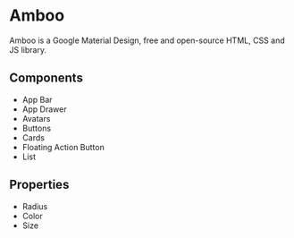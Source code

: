 # Amboo
Amboo is a Google Material Design, free and open-source HTML, CSS and JS library.

## Components
- App Bar
- App Drawer
- Avatars
- Buttons
- Cards
- Floating Action Button
- List

## Properties
- Radius
- Color
- Size